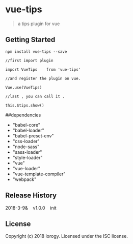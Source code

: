 # vue-tips

> a tips plugin for vue

## Getting Started
`npm install vue-tips --save`

```
//first import plugin

import VueTips    from 'vue-tips'

//and register the plugin on vue.

Vue.use(VueTips)

//last , you can call it .

this.$tips.show()
```

##dependencies

- "babel-core"
- "babel-loader"
- "babel-preset-env"
- "css-loader"
- "node-sass"
- "sass-loader"
- "style-loader"
- "vue"
- "vue-loader"
- "vue-template-compiler"
- "webpack"

## Release History
2018-3-9&&nbsp;&nbsp;&nbsp;&nbsp;v1.0.0&nbsp;&nbsp;&nbsp;&nbsp;init

## License
Copyright (c) 2018 lorogy. Licensed under the ISC license.